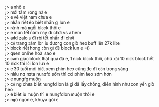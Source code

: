 ;> a nhô e<br>
;> mới tắm xong nà e<br>
;> e về việt nam chưa e<br>
;> nhắn riết éo biết nhắn gì lun e<br>
;> rảnh mà ngồi block thôi e<br>
;> e mún tết năm nay đi chơi vs a hem<br>
;> add zalo a đi ròi tết nhắn đi chơi<br>
;> có trang xàm lòn iu đương con giò heo buff lên 27k like<br>
;> block riết hong còn gì để block lun e =))<br>
;> quen online hoài sao e<br>
;> cảm giác block thật quá đã e, 1 nick block thôi, chứ xài 10 nick block hết 10 nick thì lòi lòn lun e<br>
;> e 30 tuổi mới biết xem phim heo cũng đc đi còn trong sáng<br>
;> nhìu ng ngta nungfd sớm thì coi phim heo sớm hơn<br>
;> e nungfg muộn<br>
;> có ng chưa biết nungfd lon là gì đã lấy chồng, điển hình như con yến giò heo<br>
;> e biết iu muộn thì e nungfdlon muộn thôi e <br>
;> ngủ ngon e, khuya gòi e
